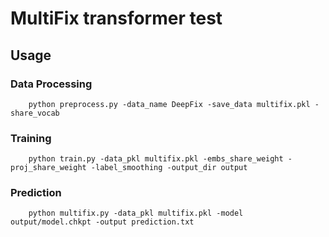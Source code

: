 # MultiFix transformer test

## Usage
### Data Processing
```
    python preprocess.py -data_name DeepFix -save_data multifix.pkl -share_vocab
```

### Training
```
    python train.py -data_pkl multifix.pkl -embs_share_weight -proj_share_weight -label_smoothing -output_dir output
```

### Prediction
```
    python multifix.py -data_pkl multifix.pkl -model output/model.chkpt -output prediction.txt 
```
